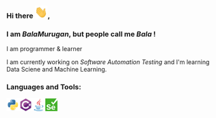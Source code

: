 ### Hi there <img src="https://github.com/Bala-Murugan473/Bala-Murugan473/blob/main/wave.gif" width ="30px">, 

### I am <i>BalaMurugan</i>, but people call me <i>Bala</i> !

I am programmer & learner

I am currently working on <i> Software Automation Testing</i> and I'm learning Data Sciene and Machine Learning. 

### Languages and Tools:

<img src="https://github.com/Bala-Murugan473/Bala-Murugan473/blob/main/python.svg" width ="30px" height="30px"><img src="https://github.com/Bala-Murugan473/Bala-Murugan473/blob/main/csharp.svg" width ="30px" height="30px"><img src="https://github.com/Bala-Murugan473/Bala-Murugan473/blob/main/java.svg" width ="30px" height="30px"><img src="https://github.com/Bala-Murugan473/Bala-Murugan473/blob/main/Seleium.jpg" width ="30px" height="30px">
